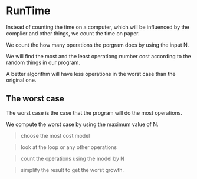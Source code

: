 # RunTime

Instead of counting the time on a computer, which will be influenced by the complier and other things,
we count the time on paper.

We count the how many operations the porgram does by using the input N.

We will find the most and the least operationg number cost according to the random things in our program.

A better algorithm will have less operations in the worst case than the original one.

## The worst case 

The worst case is the case that the program will do the most operations.

We compute the worst case by using the maximum value of N.

> choose the most cost model

> look at the loop or any other operations

> count the operations using the model by N

> simplify the result to get the worst growth.

